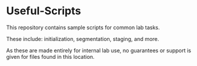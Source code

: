 # Useful-Scripts
This repository contains sample scripts for common lab tasks.

These include: initialization, segmentation, staging, and more.

As these are made entirely for internal lab use, no guarantees or support is given for files found in this location.	
